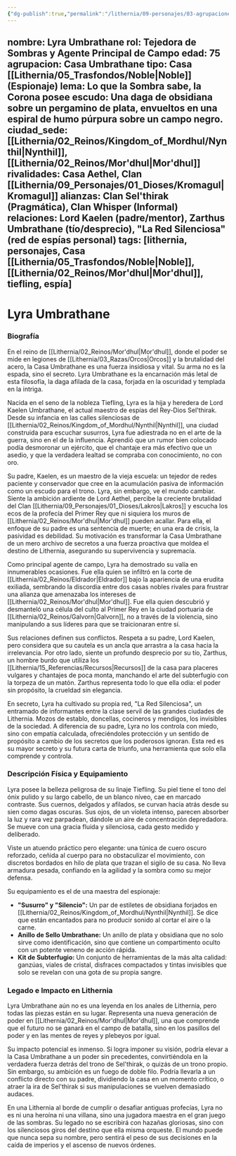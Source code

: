 ```yaml
---
{"dg-publish":true,"permalink":"/lithernia/09-personajes/03-agrupaciones/casa-umbrathane/lyra-umbrathane/"}
---
```


nombre: Lyra Umbrathane
rol: Tejedora de Sombras y Agente Principal de Campo
edad: 75
agrupacion: Casa Umbrathane
tipo: Casa [[Lithernia/05_Trasfondos/Noble\|Noble]] (Espionaje)
lema: Lo que la Sombra sabe, la Corona posee
escudo: Una daga de obsidiana sobre un pergamino de plata, envueltos en una espiral de humo púrpura sobre un campo negro.
ciudad_sede: [[Lithernia/02_Reinos/Kingdom_of_Mordhul/Nynthil\|Nynthil]], [[Lithernia/02_Reinos/Mor'dhul\|Mor'dhul]]
rivalidades: Casa Aethel, Clan [[Lithernia/09_Personajes/01_Dioses/Kromagul\|Kromagul]]
alianzas: Clan Sel'thirak (Pragmática), Clan Whisper (Informal)
relaciones: Lord Kaelen (padre/mentor), Zarthus Umbrathane (tío/desprecio), "La Red Silenciosa" (red de espías personal)
tags: [lithernia, personajes, Casa [[Lithernia/05_Trasfondos/Noble\|Noble]], [[Lithernia/02_Reinos/Mor'dhul\|Mor'dhul]], tiefling, espía]
---

# Lyra Umbrathane

### Biografía

En el reino de [[Lithernia/02_Reinos/Mor'dhul\|Mor'dhul]], donde el poder se mide en legiones de [[Lithernia/03_Razas/Orcos\|Orcos]] y la brutalidad del acero, la Casa Umbrathane es una fuerza insidiosa y vital. Su arma no es la espada, sino el secreto. Lyra Umbrathane es la encarnación más letal de esta filosofía, la daga afilada de la casa, forjada en la oscuridad y templada en la intriga.

Nacida en el seno de la nobleza Tiefling, Lyra es la hija y heredera de Lord Kaelen Umbrathane, el actual maestro de espías del Rey-Dios Sel'thirak. Desde su infancia en las calles silenciosas de [[Lithernia/02_Reinos/Kingdom_of_Mordhul/Nynthil\|Nynthil]], una ciudad construida para escuchar susurros, Lyra fue adiestrada no en el arte de la guerra, sino en el de la influencia. Aprendió que un rumor bien colocado podía desmoronar un ejército, que el chantaje era más efectivo que un asedio, y que la verdadera lealtad se compraba con conocimiento, no con oro.

Su padre, Kaelen, es un maestro de la vieja escuela: un tejedor de redes paciente y conservador que cree en la acumulación pasiva de información como un escudo para el trono. Lyra, sin embargo, ve el mundo cambiar. Siente la ambición ardiente de Lord Aethel, percibe la creciente brutalidad del Clan [[Lithernia/09_Personajes/01_Dioses/Lakros\|Lakros]] y escucha los ecos de la profecía del Primer Rey que ni siquiera los muros de [[Lithernia/02_Reinos/Mor'dhul\|Mor'dhul]] pueden acallar. Para ella, el enfoque de su padre es una sentencia de muerte; en una era de crisis, la pasividad es debilidad. Su motivación es transformar la Casa Umbrathane de un mero archivo de secretos a una fuerza proactiva que moldea el destino de Lithernia, asegurando su supervivencia y supremacía.

Como principal agente de campo, Lyra ha demostrado su valía en innumerables ocasiones. Fue ella quien se infiltró en la corte de [[Lithernia/02_Reinos/Eldrador\|Eldrador]] bajo la apariencia de una erudita exiliada, sembrando la discordia entre dos casas nobles rivales para frustrar una alianza que amenazaba los intereses de [[Lithernia/02_Reinos/Mor'dhul\|Mor'dhul]]. Fue ella quien descubrió y desmanteló una célula del culto al Primer Rey en la ciudad portuaria de [[Lithernia/02_Reinos/Galvorn\|Galvorn]], no a través de la violencia, sino manipulando a sus líderes para que se traicionaran entre sí.

Sus relaciones definen sus conflictos. Respeta a su padre, Lord Kaelen, pero considera que su cautela es un ancla que arrastra a la casa hacia la irrelevancia. Por otro lado, siente un profundo desprecio por su tío, Zarthus, un hombre burdo que utiliza los [[Lithernia/15_Referencias/Recursos\|Recursos]] de la casa para placeres vulgares y chantajes de poca monta, manchando el arte del subterfugio con la torpeza de un matón. Zarthus representa todo lo que ella odia: el poder sin propósito, la crueldad sin elegancia.

En secreto, Lyra ha cultivado su propia red, "La Red Silenciosa", un entramado de informantes entre la clase servil de las grandes ciudades de Lithernia. Mozos de establo, doncellas, cocineros y mendigos, los invisibles de la sociedad. A diferencia de su padre, Lyra no los controla con miedo, sino con empatía calculada, ofreciéndoles protección y un sentido de propósito a cambio de los secretos que los poderosos ignoran. Esta red es su mayor secreto y su futura carta de triunfo, una herramienta que solo ella comprende y controla.

### Descripción Física y Equipamiento

Lyra posee la belleza peligrosa de su linaje Tiefling. Su piel tiene el tono del ónix pulido y su largo cabello, de un blanco níveo, cae en marcado contraste. Sus cuernos, delgados y afilados, se curvan hacia atrás desde su sien como dagas oscuras. Sus ojos, de un violeta intenso, parecen absorber la luz y rara vez parpadean, dándole un aire de concentración depredadora. Se mueve con una gracia fluida y silenciosa, cada gesto medido y deliberado.

Viste un atuendo práctico pero elegante: una túnica de cuero oscuro reforzado, ceñida al cuerpo para no obstaculizar el movimiento, con discretos bordados en hilo de plata que trazan el sigilo de su casa. No lleva armadura pesada, confiando en la agilidad y la sombra como su mejor defensa.

Su equipamiento es el de una maestra del espionaje:
*   **"Susurro" y "Silencio":** Un par de estiletes de obsidiana forjados en [[Lithernia/02_Reinos/Kingdom_of_Mordhul/Nynthil\|Nynthil]]. Se dice que están encantados para no producir sonido al cortar el aire o la carne.
*   **Anillo de Sello Umbrathane:** Un anillo de plata y obsidiana que no solo sirve como identificación, sino que contiene un compartimento oculto con un potente veneno de acción rápida.
*   **Kit de Subterfugio:** Un conjunto de herramientas de la más alta calidad: ganzúas, viales de cristal, disfraces compactados y tintas invisibles que solo se revelan con una gota de su propia sangre.

### Legado e Impacto en Lithernia

Lyra Umbrathane aún no es una leyenda en los anales de Lithernia, pero todas las piezas están en su lugar. Representa una nueva generación de poder en [[Lithernia/02_Reinos/Mor'dhul\|Mor'dhul]], una que comprende que el futuro no se ganará en el campo de batalla, sino en los pasillos del poder y en las mentes de reyes y plebeyos por igual.

Su impacto potencial es inmenso. Si logra imponer su visión, podría elevar a la Casa Umbrathane a un poder sin precedentes, convirtiéndola en la verdadera fuerza detrás del trono de Sel'thirak, o quizás de un trono propio. Sin embargo, su ambición es un fuego de doble filo. Podría llevarla a un conflicto directo con su padre, dividiendo la casa en un momento crítico, o atraer la ira de Sel'thirak si sus manipulaciones se vuelven demasiado audaces.

En una Lithernia al borde de cumplir o desafiar antiguas profecías, Lyra no es ni una heroína ni una villana, sino una jugadora maestra en el gran juego de las sombras. Su legado no se escribirá con hazañas gloriosas, sino con los silenciosos giros del destino que ella misma orqueste. El mundo puede que nunca sepa su nombre, pero sentirá el peso de sus decisiones en la caída de imperios y el ascenso de nuevos órdenes.
